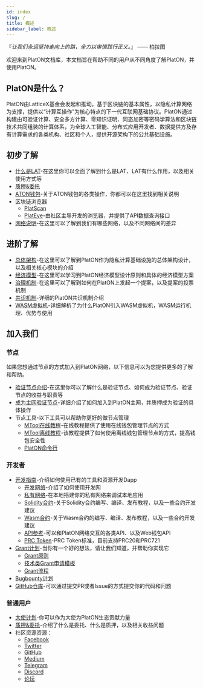 ```yaml
---
id: index
slug: /
title: 概述
sidebar_label: 概述
---
```

『*让我们永远坚持走向上的路，全力以审慎践行正义。*』 ——  柏拉图

欢迎来到PlatON文档库，本文档旨在帮助不同的用户从不同角度了解PlatON，并使用PlatON。

## PlatON是什么？
PlatON由LatticeX基金会发起和推动，基于区块链的基本属性，以隐私计算网络为支撑，提供以“计算互操作”为核心特点的下一代互联网基础协议。PlatON通过构建由可验证计算、安全多方计算、零知识证明、同态加密等密码学算法和区块链技术共同组装的计算体系，为全球人工智能、分布式应用开发者、数据提供方及存有计算需求的各类机构、社区和个人，提供开源架构下的公共基础设施。

## 初步了解

- [什么是LAT](/docs/zh-CN/lat_introduced)-在这里你可以全面了解到什么是LAT、LAT有什么作用，以及相关使用方式等
- [质押&委托](/docs/zh-CN/staking_and_delegation)
- [ATON钱包](/docs/zh-CN/ATON-user-manual)-关于ATON钱包的各类操作，你都可以在这里找到相关说明
- 区块链浏览器
  - [PlatScan](https://scan.platon.network/)
  - [PlatEye](/docs/zh-CN/PlatEye)-由社区主导开发的浏览器，并提供了API数据查询接口
- [网络说明](/docs/zh-CN/Network_Description)-在这里可以了解到我们有哪些网络，以及不同网络间的差异

## 进阶了解

- [总体架构](/docs/zh-CN/PlatON_Overall_Solution)-在这里可以了解到PlatON作为隐私计算基础设施的总体架构设计，以及相关核心模块的介绍
- [经济模型](/docs/zh-CN/Economic_Model)-在这里可以学习到PlatON经济模型设计原则和具体的经济模型方案
- [治理机制](/docs/zh-CN/PlatON_Governance_Solution)-在这里可以了解到如何在PlatON上发起一个提案，以及提案的投票机制
- [共识机制](/docs/zh-CN/PlatON_Solution)-详细的PlatON共识机制介绍
- [WASM虚拟机](/docs/zh-CN/Wasm_Operation_Principle)-详细解析了为什么PlatON引入WASM虚拟机，WASM运行机理、优势与使用

## 加入我们

### 节点
如果您想通过节点的方式加入到PlatON网络，以下信息可以为您提供更多的了解和帮助。
 - [验证节点介绍](/docs/zh-CN/PlatON_Validation_Introduce)-在这里你可以了解什么是验证节点、如何成为验证节点、验证节点的收益与职责等
 - [成为主网验证节点](/docs/zh-CN/Become_PlatON_Main_Verification)-详细介绍了如何加入到PlatON主网，并质押成为验证的具体操作
 - 节点工具-以下工具可以帮助你更好的做节点管理
   - [MTool在线教程](/docs/zh-CN/OnLine_MTool_Manual)-在线教程提供了使用在线钱包管理节点的方式
   - [MTool离线教程](/docs/zh-CN/OffLine_MTool_Manual)-该教程提供了如何使用离线钱包管理节点的方式，提高钱包安全性
   - [PlatON命令行](/docs/zh-CN/Command_Line_Tools)

### 开发者

- [开发指南](/docs/zh-CN/PlatON_Overview_DevGuide)-介绍如何使用已有的工具和资源开发Dapp
  - [开发网络](/docs/zh-CN/Become_PlatON_Dev_Verification)-介绍了如何使用开发网
  - [私有网络](/docs/zh-CN/Build_Private_Chain)-在本地搭建你的私有网络来调试本地应用
  - [Solidity合约](/docs/zh-CN/Solidity_Dev_Manual)-关于Solidity合约编写、编译、发布教程，以及一些合约开发建议
  - [Wasm合约](/docs/zh-CN/Wasm_Operation_Principle)-关于Wasm合约的编写、编译、发布教程，以及一些合约开发建议
  - [API参考](/docs/zh-CN/Python_SDK)-可以和PlatON网络交互的各类API、以及Web钱包API
  - [PRC Token](/docs/zh-CN/PRC_Token)-PRC Token标准，目前支持PRC20和PRC721
- [Grant计划](https://forum.latticex.foundation/t/topic/1092)-当你有一个好的想法，请让我们知道，并帮助你实现它
  - [Grant原则](https://forum.latticex.foundation/t/topic/4128)
  - [技术类Grant申请模板](https://forum.latticex.foundation/t/topic/4126)
  - [Grant流程](https://forum.latticex.foundation/t/topic/4129)
- [Bugbounty计划](https://slowmist.io/platon/index.html?utm_source=index&utm_medium=cpc&utm_campaign=platon)
- [GitHub仓库](https://github.com/PlatONnetwork)-可以通过提交PR或者Issue的方式提交你的代码和问题

### 普通用户

- [大使计划](https://forum.latticex.foundation/t/topic/4246)-你可以作为大使为PlatON生态贡献力量
- [质押&委托](/docs/zh-CN/staking_and_delegation)-介绍了什么是委托、什么是质押，以及相关收益问题
- 社区资源资源：
  - [Facebook](https://www.facebook.com/PlatONNetwork/)
  - [Twitter](https://twitter.com/PlatON_Network)
  - [GitHub](https://github.com/PlatONnetwork)
  - [Medium](https://medium.com/platon-network)
  - [Telegram](https://t.me/PlatONNetworkCN)
  - [Discord](https://discord.com/invite/jAjFzJ3Cff)
  - [论坛](https://forum.latticex.foundation/)
